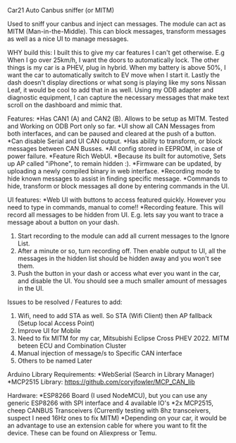 Car21 Auto Canbus sniffer (or MITM)

Used to sniff your canbus and inject can messages. The module can act as MITM (Man-in-the-Middle). This can block messages, transform messages as well as a nice UI to manage messages. 

WHY build this:
I built this to give my car features I can't get otherwise. E.g When I go over 25km/h, I want the doors to automatically lock. The other things is my car is a PHEV, plug in hybrid. 
When my battery is above 50%, I want the car to automatically switch to EV move when I start it. Lastly the dash doesn't display directions or what song is playing like my sons Nissan Leaf, it
would be cool to add that in as well. Using my ODB adapter and diagnostic equipment, I can capture the necessary messages that make text scroll on the dashboard and mimic that.

Features:
 *Has CAN1 (A) and CAN2 (B). Allows to be setup as MITM. Tested and Working on ODB Port only so far.
 *UI show all CAN Messages from both interfaces, and can be paused and cleared at the push of a button.
 *Can disable Serial and UI CAN output.
 *Has ability to transform, or block messages between CAN Busses.
 *All config stored in EEPROM, in case of power failure.
 *Feature Rich WebUI.
 *Because its built for automotive, Sets up AP called "iPhone", to remain hidden :).
 *Firmware can be updated, by uploading a newly compiled binary in web interface.
 *Recording mode to hide known messages to assist in finding specific message.
 *Commands to hide, transform or block messages all done by entering commands in the UI.


UI features:
 *Web UI with buttons to access featured quickly. However you need to type in commands, manual to come!!
 *Recording feature. This will record all messages to be hidden from UI. E.g. lets say you want to trace a message about a button on your dash. 
  1) Start recording to the module can add all current messages to the Ignore List. 
  2) After a minute or so, turn recording off. Then enable output to UI, all the messages in the hidden list should be hidden away and you won't see them.
  3) Push the button in your dash or access what ever you want in the car, and disable the UI. You should see a much smaller amount of messages in the UI. 


Issues to be resolved / Features to add:
  1) Wifi, need to add STA as well. So STA (Wifi Client) then AP fallback (Setup local Access Point)
  2) Improve UI for Mobile
  3) Need to fix MITM for my car, Mitsubishi Eclipse Cross PHEV 2022. MITM beteen ECU and Combination Cluster
  4) Manual injection of message/s to Specific CAN interface
  5) Others to be named Later


Arduino Library Requirements:
 *WebSerial (Search in Library Manager)
 *MCP2515 Library: https://github.com/coryjfowler/MCP_CAN_lib

 Hardware:
  *ESP8266 Board (I used NodeMCU), but you can use any generic ESP8266 with SPI interface and 4 available IO's
  *2x MCP2515, cheep CANBUS Transceivers (Currently testing with 8hz transceivers, suspect I need 16Hz ones to fix MITM)
  *Depending on your car, it would be an advantage to use an extension cable for where you want to fit the device. These can be found on Aliexpress or Temu.
